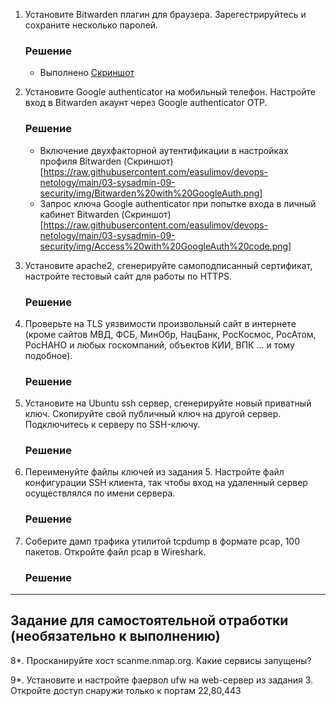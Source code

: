 
1. Установите Bitwarden плагин для браузера. Зарегестрируйтесь и сохраните несколько паролей.
    ### Решение
    * Выполнено [Скриншот](https://raw.githubusercontent.com/easulimov/devops-netology/main/03-sysadmin-09-security/img/Bitwarden%20browser%20plug-in.png)

2. Установите Google authenticator на мобильный телефон. Настройте вход в Bitwarden акаунт через Google authenticator OTP.
    ### Решение
    * Включение двухфакторной аутентификации в настройках профиля Bitwarden (Скриншот)[https://raw.githubusercontent.com/easulimov/devops-netology/main/03-sysadmin-09-security/img/Bitwarden%20with%20GoogleAuth.png]
    * Запрос ключа Google authenticator при попытке входа в личный кабинет Bitwarden (Скриншот)[https://raw.githubusercontent.com/easulimov/devops-netology/main/03-sysadmin-09-security/img/Access%20with%20GoogleAuth%20code.png]
    
3. Установите apache2, сгенерируйте самоподписанный сертификат, настройте тестовый сайт для работы по HTTPS.
    ### Решение
4. Проверьте на TLS уязвимости произвольный сайт в интернете (кроме сайтов МВД, ФСБ, МинОбр, НацБанк, РосКосмос, РосАтом, РосНАНО и любых госкомпаний, объектов КИИ, ВПК ... и тому подобное).
    ### Решение
5. Установите на Ubuntu ssh сервер, сгенерируйте новый приватный ключ. Скопируйте свой публичный ключ на другой сервер. Подключитесь к серверу по SSH-ключу.
    ### Решение 
6. Переименуйте файлы ключей из задания 5. Настройте файл конфигурации SSH клиента, так чтобы вход на удаленный сервер осуществлялся по имени сервера.
    ### Решение
7. Соберите дамп трафика утилитой tcpdump в формате pcap, 100 пакетов. Откройте файл pcap в Wireshark.
    ### Решение
 ---
## Задание для самостоятельной отработки (необязательно к выполнению)

8*. Просканируйте хост scanme.nmap.org. Какие сервисы запущены?

9*. Установите и настройте фаервол ufw на web-сервер из задания 3. Откройте доступ снаружи только к портам 22,80,443

